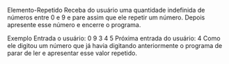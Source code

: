 Elemento-Repetido
Receba do usuário uma quantidade indefinida de números entre 0 e 9 e pare assim que ele repetir um número. Depois apresente esse número e encerre o programa.

Exemplo
Entrada o usuário: 0 9 3 4 5
Próxima entrada do usuário: 4
Como ele digitou um número que já havia digitando anteriormente o programa de parar de ler e apresentar esse valor repetido.
